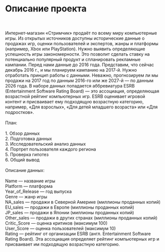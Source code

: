 # Описание проекта
<br>
<br>Интернет-магазин «Стримчик» продаёт по всему миру компьютерные игры. Из открытых источников доступны исторические данные о продажах игр, оценки пользователей и экспертов, жанры и платформы (например, Xbox или PlayStation). Нужно выявить определяющие успешность игры закономерности. Это позволит сделать ставку на потенциально популярный продукт и спланировать рекламные кампании. Перед нами данные до 2016 года. Представим, что сейчас декабрь 2016 г., и мы планируем кампанию на 2017-й. Нужно отработать принцип работы с данными. Неважно, прогнозируем ли мы продажи на 2017 год по данным 2016-го или же 2027-й — по данным 2026 года. В наборе данных попадается аббревиатура ESRB (Entertainment Software Rating Board) — это ассоциация, определяющая возрастной рейтинг компьютерных игр. ESRB оценивает игровой контент и присваивает ему подходящую возрастную категорию, например, «Для взрослых», «Для детей младшего возраста» или «Для подростков».
<br>
<br>План:
<br>
<br>
1. Обзор данных
<br>2. Подготовка данных
<br>3. Исследовательский анализ данных
<br>4. Портрет пользователя каждого региона
<br>5. Проверка гипотез
<br>6. Общий вывод
<br>
<br>Описание данных:
<br>
<br> Name — название игры
<br> Platform — платформа
<br> Year_of_Release — год выпуска
<br> Genre — жанр игры
<br> NA_sales — продажи в Северной Америке (миллионы проданных копий)
<br> EU_sales — продажи в Европе (миллионы проданных копий)
<br> JP_sales — продажи в Японии (миллионы проданных копий)
<br> Other_sales — продажи в других странах (миллионы проданных копий)
<br> Critic_Score — оценка критиков (максимум 100)
<br> User_Score — оценка пользователей (максимум 10)
<br> Rating — рейтинг от организации ESRB (англ. Entertainment Software Rating Board). Эта ассоциация определяет рейтинг компьютерных игр и присваивает им подходящую возрастную категорию.
